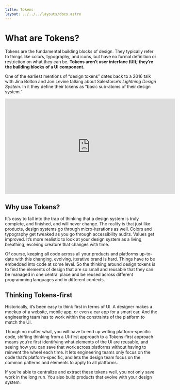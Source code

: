 ```yaml
---
title: Tokens
layout: ../../../layouts/docs.astro
---
```


# What are Tokens?

Tokens are the fundamental building blocks of design. They typically refer to
things like colors, typography, and icons, but have no formal definition or
restriction on what they can be. **Tokens aren’t user interface (UI); they’re
the building blocks of a UI component.**

One of the earliest mentions of “design tokens” dates back to a 2016 talk with
Jina Bolton and Jon Levine talking about Salesforce’s _Lightning Design System_.
In it they define their tokens as “basic sub-atoms of their design system.”

<div class="yt-embed">
  <iframe width="560" height="315" src="https://www.youtube-nocookie.com/embed/wDBEc3dJJV8" title="YouTube video player" frameborder="0" allow="accelerometer; autoplay; clipboard-write; encrypted-media; gyroscope; picture-in-picture" allowfullscreen></iframe>
</div>

## Why use Tokens?

It‘s easy to fall into the trap of thinking that a design system is truly
complete, and finished, and will never change. The reality is that just like
products, design systems go through micro-iterations as well. Colors and
typography get tweaked as you go through accessibility audits. Values get
improved. It’s more realistic to look at your design system as a living,
breathing, evolving creature that changes with time.

Of course, keeping all code across all your products and platforms up-to-date
with this changing, evolving, iterative brand is hard. Things have to be
embedded into code at some level. So the thinking around design tokens is to
find the elements of design that are so small and reusable that they can be
managed in one central place and be reused across different programming
languages and in different contexts.

## Thinking Tokens-first

Historically, it’s been easy to think first in terms of UI. A designer makes a
mockup of a website, mobile app, or even a car app for a smart car. And the
engineering team has to work within the constraints of the platform to match the
UI.

Though no matter what, you will have to end up writing platform-specific code,
shifting thinking from a UI-first approach to a Tokens-first approach means
you’re first identifying what elements of the UI are reusable, and seeing how
you can save that work across platforms without having to reinvent the wheel
each time. It lets engineering teams only focus on the code that’s
platform-specific, and lets the design team focus on the common patterns and
elements to apply to all platforms.

If you’re able to centralize and extract these tokens well, you not only save
work in the long run. You also build products that evolve with your design
system.
